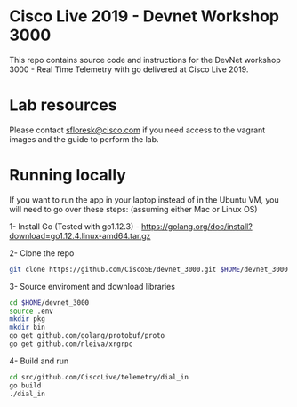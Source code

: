 # Cisco Live 2019 - Devnet Workshop 3000

This repo contains source code and instructions for the DevNet workshop 3000 - Real Time Telemetry with go delivered at Cisco Live 2019.

# Lab resources

Please contact sfloresk@cisco.com if you need access to the vagrant images and the guide to perform the lab.

# Running locally 

If you want to run the app in your laptop instead of in the Ubuntu VM, you will need to go over these steps: (assuming either Mac or Linux OS)

1- Install Go (Tested with go1.12.3) - https://golang.org/doc/install?download=go1.12.4.linux-amd64.tar.gz 

2- Clone the repo

```bash
git clone https://github.com/CiscoSE/devnet_3000.git $HOME/devnet_3000
```

3- Source enviroment and download libraries

```bash
cd $HOME/devnet_3000
source .env
mkdir pkg
mkdir bin
go get github.com/golang/protobuf/proto
go get github.com/nleiva/xrgrpc
```

4- Build and run

```bash
cd src/github.com/CiscoLive/telemetry/dial_in
go build
./dial_in
```

